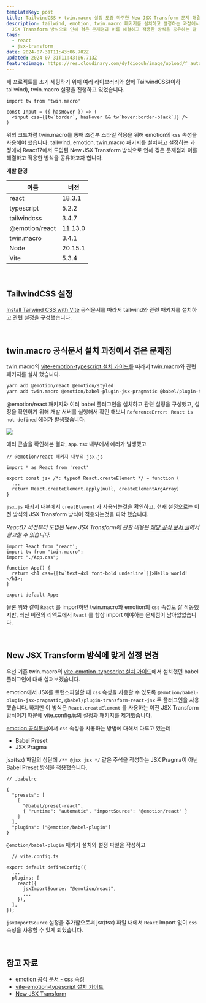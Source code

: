 ```yaml
---
templateKey: post
title: TailwindCSS + twin.macro 설정 도중 마주한 New JSX Transform 문제 해결기
description: tailwind, emotion, twin.macro 패키지를 설치하고 설정하는 과정에서 React17에서 도입된 New
  JSX Transform 방식으로 인해 겪은 문제점과 이를 해결하고 적용한 방식을 공유하는 글 입니다.
tags:
  - react
  - jsx-transform
date: 2024-07-31T11:43:06.702Z
updated: 2024-07-31T11:43:06.713Z
featuredimage: https://res.cloudinary.com/dyfdioouh/image/upload/f_auto,q_auto/c_auto,h_250,w_250/v1722428795/Y19wYWQsYXJfMTox_xjzwkl.png
---
```

새 프로젝트를 초기 세팅하기 위해 여러 라이브러리와 함께 TailwindCSS(이하 tailwind), twin.macro 설정을 진행하고 있었습니다.

```tsx
import tw from 'twin.macro'

const Input = ({ hasHover }) => (
  <input css={[tw`border`, hasHover && tw`hover:border-black`]} />
)
```

위의 코드처럼 twin.macro를 통해 조건부 스타일 적용을 위해 emotion의 `css` 속성을 사용해야 했습니다. tailwind, emotion, twin.macro 패키지를 설치하고 설정하는 과정에서 React17에서 도입된 New JSX Transform 방식으로 인해 겪은 문제점과 이를 해결하고 적용한 방식을 공유하고자 합니다.

**개발 환경**

| 이름             | 버전      |
| -------------- | ------- |
| react          | 18.3.1  |
| typescript     | 5.2.2   |
| tailwindcss    | 3.4.7   |
| @emotion/react | 11.13.0 |
| twin.macro     | 3.4.1   |
| Node           | 20.15.1 |
| Vite           | 5.3.4   |

<br/>

## TailwindCSS 설정

[Install Tailwind CSS with Vite](https://tailwindcss.com/docs/guides/vite) 공식문서를 따라서 tailwind와 관련 패키지를 설치하고 관련 설정을 구성했습니다.

<br/>

## twin.macro 공식문서 설치 과정에서 겪은 문제점

twin.macro의 [vite-emotion-typescript 설치 가이드](https://github.com/ben-rogerson/twin.examples/tree/master/vite-emotion-typescript)를 따라서 twin.macro와 관련 패키지를 설치 했습니다.

```bash
yarn add @emotion/react @emotion/styled
yarn add twin.macro @emotion/babel-plugin-jsx-pragmatic @babel/plugin-transform-react-jsx babel-plugin-macros tailwindcss --dev
```

@emotion/react 패키지와 여러 babel 플러그인을 설치하고 관련 설정을 구성했고, 설정을 확인하기 위해 개발 서버를 실행해서 확인 해보니 `ReferenceError: React is not defined` 에러가 발생했습니다.

![](https://res.cloudinary.com/dyfdioouh/image/upload/v1722426467/Untitled_k6imua.png)

에러 콘솔을 확인해본 결과, `App.tsx` 내부에서 에러가 발생했고  

```tsx
// @emotion/react 패키지 내부의 jsx.js

import * as React from 'react'

export const jsx /*: typeof React.createElement */ = function (
  ...
  return React.createElement.apply(null, createElementArgArray)
}
```

`jsx.js`  패키지 내부에서  `creatElement` 가 사용되는것을 확인하고, 현재 설정으로는 이전 방식의 JSX Transform 방식이 적용되는것을 파악 했습니다.

*React17 버전부터 도입된 New JSX Transform에 관한 내용은 [해당 공식 문서 글](https://legacy.reactjs.org/blog/2020/09/22/introducing-the-new-jsx-transform.html)에서 참고할 수 있습니다.*

```tsx
import React from 'react';
import tw from "twin.macro";
import "./App.css";

function App() {
  return <h1 css={[tw`text-4xl font-bold underline`]}>Hello world!</h1>;
}

export default App;
```

물론 위와 같이 `React` 를 import하면 twin.macro와 emotion의 `css` 속성도 잘 작동했지만, 최신 버전의 리액트에서 `React` 를 항상 import 해야하는 문제점이 남아있었습니다.

<br/>

## New JSX Transform 방식에 맞게 설정 변경

우선 기존 twin.macro의 [vite-emotion-typescript 설치 가이드](https://github.com/ben-rogerson/twin.examples/tree/master/vite-emotion-typescript)에서 설치했던 babel 플러그인에 대해 살펴보겠습니다. 

emotion에서 JSX를 트랜스파일할 때 `css` 속성을 사용할 수 있도록 `@emotion/babel-plugin-jsx-pragmatic`**,** `@babel/plugin-transform-react-jsx` 두 플러그인을 사용 했습니다. 하지만 이 방식은 `React.createElement` 를 사용하는 이전 JSX Transform 방식이기 때문에 vite.config.ts의 설정과 패키지를 제거했습니다.

[emotion 공식문서](https://emotion.sh/docs/css-prop)에서 `css` 속성을 사용하는 방법에 대해서 다루고 있는데

* Babel Preset
* JSX Pragma

jsx(tsx) 파일의 상단에  `/** @jsx jsx */` 같은 주석을 작성하는 JSX Pragma이 아닌 Babel Preset 방식을 적용했습니다.

```tsx
// .babelrc

{
  "presets": [
    [
      "@babel/preset-react",
      { "runtime": "automatic", "importSource": "@emotion/react" }
    ]
  ],
  "plugins": ["@emotion/babel-plugin"]
}
```

`@emotion/babel-plugin` 패키지 설치와 설정 파일을 작성하고

```tsx
  // vite.config.ts
  
export default defineConfig({
  ...
  plugins: [
    react({
      jsxImportSource: "@emotion/react",
      ...
    }),
  ],
});
```

`jsxImportSource` 설정을 추가함으로써 jsx(tsx) 파일 내에서 `React`  import 없이 `css`  속성을 사용할 수 있게 되었습니다.

<br/>

## 참고 자료

* [emotion 공식 문서 - css 속성](https://emotion.sh/docs/css-prop)
* [vite-emotion-typescript 설치 가이드](https://github.com/ben-rogerson/twin.examples/tree/master/vite-emotion-typescript)
* [New JSX Transform](https://legacy.reactjs.org/blog/2020/09/22/introducing-the-new-jsx-transform.html)